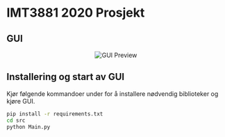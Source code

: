 # IMT3881 2020 Prosjekt

## GUI

<p align="center">
<img src="guiexample.png" alt="GUI Preview"/>
</p>

## Installering og start av GUI
Kjør følgende kommandoer under for å installere nødvendig biblioteker og kjøre GUI.

```bash
pip install -r requirements.txt
cd src
python Main.py
```
